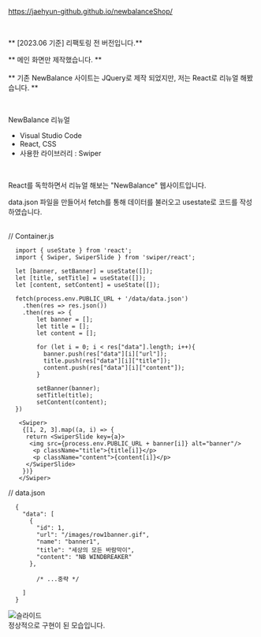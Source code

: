 https://jaehyun-github.github.io/newbalanceShop/

<br>

** [2023.06 기준] 리팩토링 전 버전입니다.**

** 메인 화면만 제작했습니다. ** <br><br>
** 기존 NewBalance 사이트는 JQuery로 제작 되었지만, 저는 React로 리뉴얼 해봤습니다. **

<br>

NewBalance 리뉴얼 <br>

- Visual Studio Code
- React, CSS
- 사용한 라이브러리 : Swiper

<br>

React를 독학하면서 리뉴얼 해보는 "NewBalance" 웹사이트입니다. <br>

data.json 파일을 만들어서 fetch를 통해 데이터를 불러오고 usestate로 코드를 작성하였습니다. <br><br>

// Container.js

      import { useState } from 'react';
      import { Swiper, SwiperSlide } from 'swiper/react';
      
      let [banner, setBanner] = useState([]);
      let [title, setTitle] = useState([]);
      let [content, setContent] = useState([]);

      fetch(process.env.PUBLIC_URL + '/data/data.json')
        .then(res => res.json())
        .then(res => {
            let banner = [];
            let title = [];
            let content = [];
            
            for (let i = 0; i < res["data"].length; i++){
              banner.push(res["data"][i]["url"]);
              title.push(res["data"][i]["title"]);
              content.push(res["data"][i]["content"]);
            }
            
            setBanner(banner);
            setTitle(title);
            setContent(content);
      })
      
       <Swiper>
        {[1, 2, 3].map((a, i) => {
         return <SwiperSlide key={a}>
          <img src={process.env.PUBLIC_URL + banner[i]} alt="banner"/>
           <p className="title">{title[i]}</p>
           <p className="content">{content[i]}</p>  
         </SwiperSlide>
        })}
       </Swiper>
      
      
// data.json
      
      {
        "data": [
          {
            "id": 1,
            "url": "/images/row1banner.gif",
            "name": "banner1",
            "title": "세상의 모든 바람막이",
            "content": "NB WINDBREAKER"
          },

            /* ...중략 */

        ]
      }
      
![슬라이드](https://user-images.githubusercontent.com/105622596/195623262-48f537d8-74b9-4a6c-9b99-7096d88a8615.gif) <br>
정상적으로 구현이 된 모습입니다.
